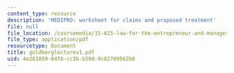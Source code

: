 ```yaml
---
content_type: resource
description: 'MEDIPRO: worksheet for claims and proposed treatment'
file: null
file_location: /coursemedia/15-615-law-for-the-entrepreneur-and-manager-spring-2003/4e28105904f6cc3bb50d0c82709562b8_goldberglecturev1.pdf
file_type: application/pdf
resourcetype: Document
title: goldberglecturev1.pdf
uid: 4e281059-04f6-cc3b-b50d-0c82709562b8
---
```

